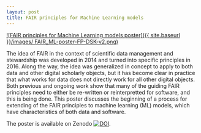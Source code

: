 ```yaml
---
layout: post
title: FAIR principles for Machine Learning models
---
```


[![FAIR principles for Machine Learning models poster]({{ site.baseurl }}/images/
FAIR_ML-poster-FP-DSK-v2.png)](https://doi.org/10.5281/zenodo.4271996)

The idea of FAIR in the context of scientific data management and stewardship was developed in 2014 and turned into specific principles in 2016. Along the way, the idea was generalized in concept to apply to both data and other digital scholarly objects, but it has become clear in practice that what works for data does not directly work for all other digital objects. Both previous and ongoing work show that many of the guiding FAIR principles need to either be re-written or reinterpretted for software, and this is being done. This poster discusses the beginning of a process for extending of the FAIR principles to machine learning (ML) models, which have characteristics of both data and software.

The poster is available on Zenodo [![DOI](https://zenodo.org/badge/DOI/10.5281/zenodo.4271996.svg)](https://doi.org/10.5281/zenodo.4271996).

